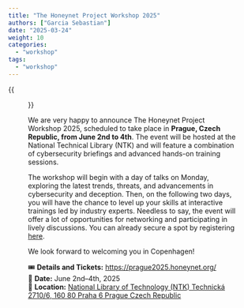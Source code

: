 ```yaml
---
title: "The Honeynet Project Workshop 2025"
authors: ["Garcia Sebastian"]
date: "2025-03-24"
weight: 10
categories: 
  - "workshop"
tags: 
  - "workshop"
---
```



{{<figure src="/2025/03/24/the-honeynet-project-workshop-2025-in-prague-czech-republic/images/prague.jpeg" alt="Prague" width="96%">}}

We are very happy to announce The Honeynet Project Workshop 2025, scheduled to take place in **Prague, Czech Republic, from June 2nd to 4th**. 
The event will be hosted at the National Technical Library (NTK) and will feature a combination of cybersecurity briefings and advanced hands-on training sessions. 
<!--more-->
The workshop will begin with a day of talks on Monday, exploring the latest trends, threats, and advancements in cybersecurity and deception. Then, on the following two days, you will have the chance to level up your skills at interactive trainings led by industry experts. Needless to say, the event will offer a lot of opportunities for networking and participating in lively discussions. You can already secure a spot by registering [here](https://prague2025.honeynet.org/registration/).


We look forward to welcoming you in Copenhagen!

🎟️ **Details and Tickets:** <https://prague2025.honeynet.org/>  
📅 **Date:** June 2nd–4th, 2025  
📍 **Location:**
[
National Library of Technology (NTK)
Technická 2710/6, 160 80 Praha 6
Prague Czech Republic
](https://maps.app.goo.gl/HEh5BKj5d7xXtnVZ9)
